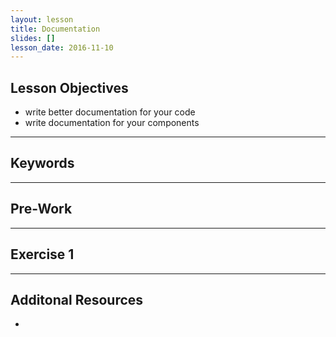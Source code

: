 ```yaml
---
layout: lesson
title: Documentation
slides: []
lesson_date: 2016-11-10
---
```


## Lesson Objectives

- write better documentation for your code
- write documentation for your components

---

## Keywords

---

## Pre-Work

---

## Exercise 1

---

## Additonal Resources
-

